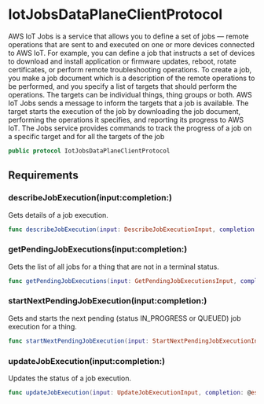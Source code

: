 # IotJobsDataPlaneClientProtocol

AWS IoT Jobs is a service that allows you to define a set of jobs — remote operations that are sent to and executed on one or more devices connected to AWS IoT. For example, you can define a job that instructs a set of devices to download and install application or firmware updates, reboot, rotate certificates, or perform remote troubleshooting operations. To create a job, you make a job document which is a description of the remote operations to be performed, and you specify a list of targets that should perform the operations. The targets can be individual things, thing groups or both. AWS IoT Jobs sends a message to inform the targets that a job is available. The target starts the execution of the job by downloading the job document, performing the operations it specifies, and reporting its progress to AWS IoT. The Jobs service provides commands to track the progress of a job on a specific target and for all the targets of the job

``` swift
public protocol IotJobsDataPlaneClientProtocol 
```

## Requirements

### describeJobExecution(input:completion:)

Gets details of a job execution.

``` swift
func describeJobExecution(input: DescribeJobExecutionInput, completion: @escaping (ClientRuntime.SdkResult<DescribeJobExecutionOutputResponse, DescribeJobExecutionOutputError>) -> Void)
```

### getPendingJobExecutions(input:completion:)

Gets the list of all jobs for a thing that are not in a terminal status.

``` swift
func getPendingJobExecutions(input: GetPendingJobExecutionsInput, completion: @escaping (ClientRuntime.SdkResult<GetPendingJobExecutionsOutputResponse, GetPendingJobExecutionsOutputError>) -> Void)
```

### startNextPendingJobExecution(input:completion:)

Gets and starts the next pending (status IN\_PROGRESS or QUEUED) job execution for a thing.

``` swift
func startNextPendingJobExecution(input: StartNextPendingJobExecutionInput, completion: @escaping (ClientRuntime.SdkResult<StartNextPendingJobExecutionOutputResponse, StartNextPendingJobExecutionOutputError>) -> Void)
```

### updateJobExecution(input:completion:)

Updates the status of a job execution.

``` swift
func updateJobExecution(input: UpdateJobExecutionInput, completion: @escaping (ClientRuntime.SdkResult<UpdateJobExecutionOutputResponse, UpdateJobExecutionOutputError>) -> Void)
```

